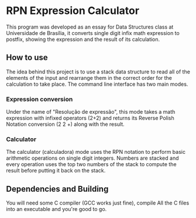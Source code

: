 # RPN Expression Calculator

This program was developed as an essay for Data Structures class at Universidade de Brasília, it converts single digit infix math expression to postfix, showing the expression and the result of its calculation.

## How to use

The idea behind this project is to use a stack data structure to read all of the elements of the input and rearrange them in the correct order for the calculation to take place. The command line interface has two main modes. 

### Expression conversion

Under the name of "Resolução de expressão", this mode takes a math expression with infixed operators (2+2) and returns its Reverse Polish Notation conversion (2 2 +) along with the result.

### Calculator

The calculator (calculadora) mode uses the RPN notation to perform basic arithmetic operations on single digit integers. Numbers are stacked and every operation uses the top two numbers of the stack to compute the result before putting it back on the stack.

## Dependencies and Building

You will need some C compiler (GCC works just fine), compile All the C files into an executable and you're good to go.
